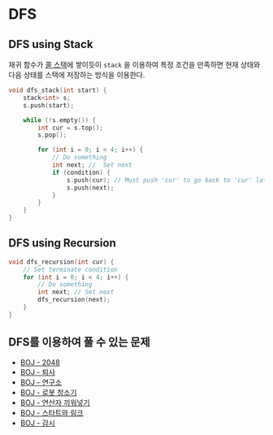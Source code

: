 # DFS

## DFS using Stack

재귀 함수가 [콜 스택](https://ko.wikipedia.org/wiki/%EC%BD%9C_%EC%8A%A4%ED%83%9D)에 쌓이듯이 `stack` 을 이용하여 특정 조건을 만족하면 현재 상태와 다음 상태를 스택에 저장하는 방식을 이용한다.

```c++
void dfs_stack(int start) {
    stack<int> s;
    s.push(start);

    while (!s.empty()) {
        int cur = s.top();
        s.pop();

        for (int i = 0; i < 4; i++) {
            // Do something
            int next; //  Set next
            if (condition) {
                s.push(cur); // Must push 'cur' to go back to 'cur' later
                s.push(next);
            }
        }
    }
}
```

## DFS using Recursion

```c++
void dfs_recursion(int cur) {
    // Set terminate condition
    for (int i = 0; i < 4; i++) {
        // Do something
        int next; // Set next
        dfs_recursion(next);
    }
}
```

## DFS를 이용하여 풀 수 있는 문제

- [BOJ - 2048](../../BOJ/samsung/12100_2048/)
- [BOJ - 퇴사](../../BOJ/samsung/14501_퇴사/)
- [BOJ - 연구소](../../BOJ/samsung/14502_연구소/)
- [BOJ - 로봇 청소기](../../BOJ/samsu/../samsung/14503_로봇청소기/)
- [BOJ - 연산자 끼워넣기](../../BOJ/samsung/14888_연산자끼워넣기/)
- [BOJ - 스타트와 링크](../../BOJ/samsung/14889_스타트와링크/)
- [BOJ - 감시](../../BOJ/samsung/15683_감시/)